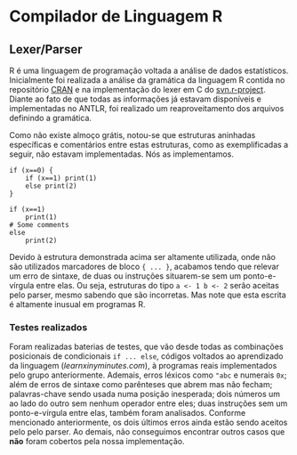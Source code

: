 # Compilador de Linguagem R 
## Lexer/Parser

R é uma linguagem de programação voltada a análise de dados estatísticos.
Inicialmente foi realizada a análise da gramática da linguagem R contida no repositório [CRAN](http://cran.r-project.org/doc/manuals/R-lang.html#Parser) e na implementação do lexer em C do [svn.r-project](http://svn.r-project.org/R/trunk/src/main/gram.y). Diante ao fato de que todas as informações já estavam disponíveis e implementadas no ANTLR, foi realizado um reaproveitamento dos arquivos definindo a gramática.

Como não existe almoço grátis, notou-se que estruturas aninhadas específicas e comentários entre estas estruturas, como as exemplificadas a seguir, não estavam implementadas. Nós as implementamos.

```{R}
if (x==0) {
    if (x==1) print(1)
    else print(2)
}

if (x==1)
    print(1)
# Some comments
else
    print(2)
```

Devido à estrutura demonstrada acima ser altamente utilizada, onde não são utilizados marcadores de bloco `{ ... }`, acabamos tendo que relevar um erro de sintaxe, de duas ou instruções situarem-se sem um ponto-e-vírgula entre elas. Ou seja, estruturas do tipo `a <- 1 b <- 2` serão aceitas pelo parser, mesmo sabendo que são incorretas. Mas note que esta escrita é altamente inusual em programas R.

### Testes realizados

Foram realizadas baterias de testes, que vão desde todas as combinações posicionais de condicionais `if ... else`, códigos voltados ao aprendizado da linguagem (*learnxinyminutes.com*), à programas reais implementados pelo grupo anteriormente. Ademais, erros léxicos como `"abc` e numerais `0x`; além de erros de sintaxe como parênteses que abrem mas não fecham; palavras-chave sendo usada numa posição inesperada; dois números um ao lado do outro sem nenhum operador entre eles; duas instruções sem um ponto-e-vírgula entre elas, também foram analisados. Conforme mencionado anteriormente, os dois últimos erros ainda estão sendo aceitos pelo pelo parser. Ao demais, não conseguimos encontrar outros casos que **não** foram cobertos pela nossa implementação.